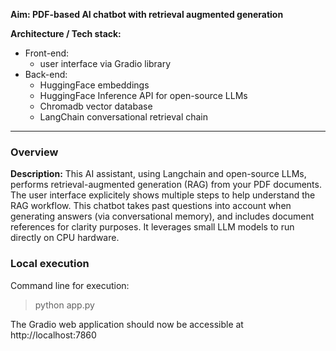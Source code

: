 **Aim: PDF-based AI chatbot with retrieval augmented generation**


**Architecture / Tech stack:**
 - Front-end: 
   - user interface via Gradio library
 - Back-end: 
   - HuggingFace embeddings
   - HuggingFace Inference API for open-source LLMs
   - Chromadb vector database
   - LangChain conversational retrieval chain


----

### Overview

**Description:**
This AI assistant, using Langchain and open-source LLMs, performs retrieval-augmented generation (RAG) from your PDF documents. The user interface explicitely shows multiple steps to help understand the RAG workflow. This chatbot takes past questions into account when generating answers (via conversational memory), and includes document references for clarity purposes. It leverages small LLM models to run directly on CPU hardware. 


### Local execution

Command line for execution:
> python app.py

The Gradio web application should now be accessible at http://localhost:7860

